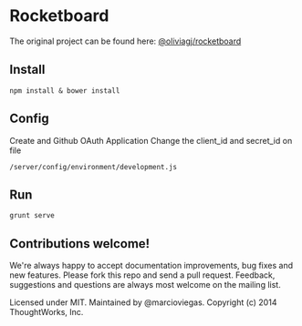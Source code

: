 Rocketboard 
=========

The original project can be found here: [@oliviagj/rocketboard](https://github.com/oliviagj/rocketboard)


Install
---

    npm install & bower install
    

Config
---

Create and Github OAuth Application
Change the client_id and secret_id on file

    /server/config/environment/development.js


Run
---

    grunt serve
    

Contributions welcome!
---

We're always happy to accept documentation improvements, bug fixes and new features. Please fork this repo and send a pull request. Feedback, suggestions and questions are always most welcome on the mailing list.

Licensed under MIT. Maintained by @marcioviegas. Copyright (c) 2014 ThoughtWorks, Inc.
